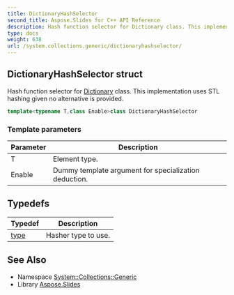 ```yaml
---
title: DictionaryHashSelector
second_title: Aspose.Slides for C++ API Reference
description: Hash function selector for Dictionary class. This implementation uses STL hashing given no alternative is provided.
type: docs
weight: 638
url: /system.collections.generic/dictionaryhashselector/
---
```

## DictionaryHashSelector struct


Hash function selector for [Dictionary](../dictionary/) class. This implementation uses STL hashing given no alternative is provided.

```cpp
template<typename T,class Enable>class DictionaryHashSelector
```


### Template parameters

| Parameter | Description |
| --- | --- |
| T | Element type. |
| Enable | Dummy template argument for specialization deduction. |
## Typedefs

| Typedef | Description |
| --- | --- |
| [type](./type/) | Hasher type to use. |

## See Also

* Namespace [System::Collections::Generic](../)
* Library [Aspose.Slides](../../)